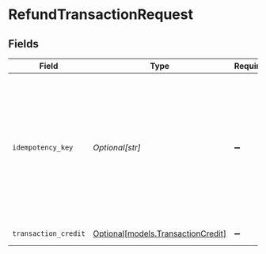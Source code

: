 # RefundTransactionRequest


## Fields

| Field                                                                                                                                                                         | Type                                                                                                                                                                          | Required                                                                                                                                                                      | Description                                                                                                                                                                   |
| ----------------------------------------------------------------------------------------------------------------------------------------------------------------------------- | ----------------------------------------------------------------------------------------------------------------------------------------------------------------------------- | ----------------------------------------------------------------------------------------------------------------------------------------------------------------------------- | ----------------------------------------------------------------------------------------------------------------------------------------------------------------------------- |
| `idempotency_key`                                                                                                                                                             | *Optional[str]*                                                                                                                                                               | :heavy_minus_sign:                                                                                                                                                            | A key created by merchants that ensures `POST` and `PATCH` requests are only performed once. [Read more about Idempotent Requests here](/developers/references/idempotency/). |
| `transaction_credit`                                                                                                                                                          | [Optional[models.TransactionCredit]](../models/transactioncredit.md)                                                                                                          | :heavy_minus_sign:                                                                                                                                                            | Refund a Transaction                                                                                                                                                          |
